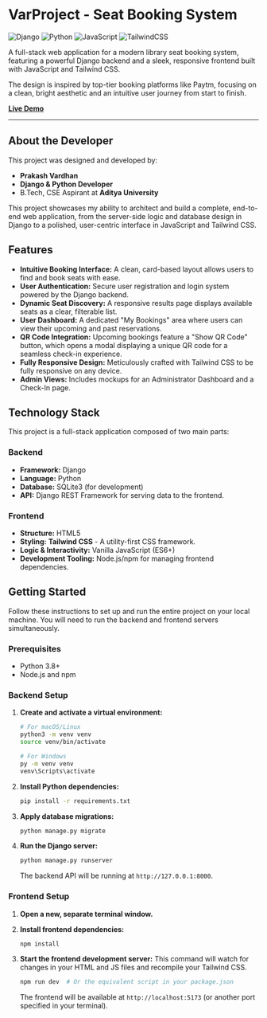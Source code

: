 # VarProject -  Seat Booking System

![Django](https://img.shields.io/badge/Django-092E20?style=for-the-badge&logo=django&logoColor=white)
![Python](https://img.shields.io/badge/Python-3776AB?style=for-the-badge&logo=python&logoColor=white)
![JavaScript](https://img.shields.io/badge/javascript-%23323330.svg?style=for-the-badge&logo=javascript&logoColor=%23F7DF1E)
![TailwindCSS](https://img.shields.io/badge/tailwindcss-%2338B2AC.svg?style=for-the-badge&logo=tailwind-css&logoColor=white)

A full-stack web application for a modern library seat booking system, featuring a powerful Django backend and a sleek, responsive frontend built with JavaScript and Tailwind CSS.

The design is inspired by top-tier booking platforms like Paytm, focusing on a clean, bright aesthetic and an intuitive user journey from start to finish.

**[Live Demo](https://varproject.onrender.com/)**

---

## About the Developer

This project was designed and developed by:

-   **Prakash Vardhan**
-   **Django & Python Developer**
-   B.Tech, CSE Aspirant at **Aditya University**

This project showcases my ability to architect and build a complete, end-to-end web application, from the server-side logic and database design in Django to a polished, user-centric interface in JavaScript and Tailwind CSS.

## Features

-   **Intuitive Booking Interface:** A clean, card-based layout allows users to find and book seats with ease.
-   **User Authentication:** Secure user registration and login system powered by the Django backend.
-   **Dynamic Seat Discovery:** A responsive results page displays available seats as a clear, filterable list.
-   **User Dashboard:** A dedicated "My Bookings" area where users can view their upcoming and past reservations.
-   **QR Code Integration:** Upcoming bookings feature a "Show QR Code" button, which opens a modal displaying a unique QR code for a seamless check-in experience.
-   **Fully Responsive Design:** Meticulously crafted with Tailwind CSS to be fully responsive on any device.
-   **Admin Views:** Includes mockups for an Administrator Dashboard and a Check-In page.

## Technology Stack

This project is a full-stack application composed of two main parts:

### Backend
-   **Framework:** Django
-   **Language:** Python
-   **Database:** SQLite3 (for development)
-   **API:** Django REST Framework for serving data to the frontend.

### Frontend
-   **Structure:** HTML5
-   **Styling:** **Tailwind CSS** - A utility-first CSS framework.
-   **Logic & Interactivity:** Vanilla JavaScript (ES6+)
-   **Development Tooling:** Node.js/npm for managing frontend dependencies.

## Getting Started

Follow these instructions to set up and run the entire project on your local machine. You will need to run the backend and frontend servers simultaneously.

### Prerequisites

-   Python 3.8+
-   Node.js and npm

### Backend Setup

1.  **Create and activate a virtual environment:**
    ```bash
    # For macOS/Linux
    python3 -m venv venv
    source venv/bin/activate

    # For Windows
    py -m venv venv
    venv\Scripts\activate
    ```

2.  **Install Python dependencies:**
    ```bash
    pip install -r requirements.txt
    ```

3.  **Apply database migrations:**
    ```bash
    python manage.py migrate
    ```

4.  **Run the Django server:**
    ```bash
    python manage.py runserver
    ```
    The backend API will be running at `http://127.0.0.1:8000`.

### Frontend Setup

1.  **Open a new, separate terminal window.**

2.  **Install frontend dependencies:**
    ```bash
    npm install
    ```

3.  **Start the frontend development server:**
    This command will watch for changes in your HTML and JS files and recompile your Tailwind CSS.
    ```bash
    npm run dev  # Or the equivalent script in your package.json
    ```
    The frontend will be available at `http://localhost:5173` (or another port specified in your terminal).
